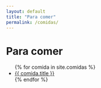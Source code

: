 ```yaml
---
layout: default
title: "Para comer"
permalink: /comidas/
---
```


<h1>Para comer</h1>
<ul>
  {% for comida in site.comidas %}
    <li>
      <a href="{{ comida.url }}">{{ comida.title }}</a>
    </li>
  {% endfor %}
</ul>
